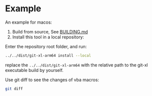 # Example

An example for macos:

1. Build from source, See [BUILDING.md](BUILDING.md)
2. Install this tool in a local repository:

Enter the repository root folder, and run:

```bash
../../dist/git-xl-arm64 install --local
```

replace the `../../dist/git-xl-arm64` with the relative path to the git-xl executable build by yourself.

Use git diff to see the changes of vba macros:

```bash
git diff
```